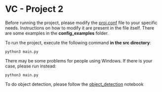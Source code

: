 # VC - Project 2

Before running the project, please modify the [proj.conf](../src/proj.conf) file to your specific needs. Instructions on how to modify it are present in the file itself. There are some examples in the **config_examples** folder.

To run the project, execute the following command **in the src directory**:
```
python3 main.py
```

There may be some problems for people using Windows. If there is your case, please run instead:
```
python3 main.py
```

To do object detection, please follow the [object_detection](../src/object_detection.ipynb) notebook

